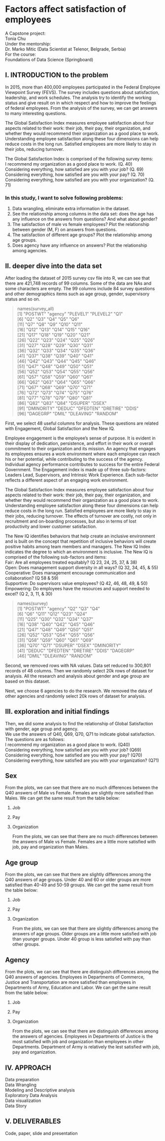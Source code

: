 # Factors affect satisfaction of employees
A Capstone project:  
    Tonia Chu  
Under the mentorship:  
    Dr. Marko Mitic (Data Scientist at Telenor, Belgrade, Serbia)  
For the course:  
Foundations of Data Science (Springboard)  

## I. INTRODUCTION to the problem
In 2015, more than 400,000 employees participated in the Federal Employee Viewpoint Survey (FEVS). The survey includes questions about satisfaction, leadership, and work schedules. The analysis try to identify the working status and give result on in which respect and how to improve the feelings of federal employees. From the analysis of the survey, we can get answers to many interesting questions.  

The Global Satisfaction Index measures employee satisfaction about four aspects related to their work: their job, their pay, their organization, and whether they would recommend their organization as a good place to work. Understanding employee satisfaction along these four dimensions can help reduce costs in the long run. Satisfied employees are more likely to stay in their jobs, reducing turnover.  

The Global Satisfaction Index is comprised of the following survey items:  
I recommend my organization as a good place to work. (Q. 40)  
Considering everything, how satisfied are you with your job? (Q. 69)  
Considering everything, how satisfied are you with your pay? (Q. 70)  
Considering everything, how satisfied are you with your organization? (Q. 71)  
### In this study, I want to solve following problems:
1. Data wrangling, eliminate extra information in the dataset.  
2. See the relationship among columns in the data set: does the age has any influence on the answers from questions? And what about gender?  
3. The satisfaction of male vs female employees? Plot the relationship between gender (M, F) on answers from questions.  
4. The satisfaction of different age groups? Plot the relationship among age groups.  
5. Does agency have any influence on answers? Plot the relationship among agencies.  

## II. deeper dive into the data set    
After loading the dataset of 2015 survey csv file into R, we can see that there are 421,748 records of 99 columns. Some of the data are NAs and some characters are empty.  The 99 columns include 84 survey questions and other demographics items such as age group, gender, supervisory status and so on.   

> names(survey_all)  
 [1] "POSTWT"    "agency"    "PLEVEL1"   "PLEVEL2"   "Q1"       
 [6] "Q2"        "Q3"        "Q4"        "Q5"        "Q6"       
[11] "Q7"        "Q8"        "Q9"        "Q10"       "Q11"      
[16] "Q12"       "Q13"       "Q14"       "Q15"       "Q16"      
[21] "Q17"       "Q18"       "Q19"       "Q20"       "Q21"      
[26] "Q22"       "Q23"       "Q24"       "Q25"       "Q26"      
[31] "Q27"       "Q28"       "Q29"       "Q30"       "Q31"      
[36] "Q32"       "Q33"       "Q34"       "Q35"       "Q36"      
[41] "Q37"       "Q38"       "Q39"       "Q40"       "Q41"      
[46] "Q42"       "Q43"       "Q44"       "Q45"       "Q46"      
[51] "Q47"       "Q48"       "Q49"       "Q50"       "Q51"      
[56] "Q52"       "Q53"       "Q54"       "Q55"       "Q56"      
[61] "Q57"       "Q58"       "Q59"       "Q60"       "Q61"      
[66] "Q62"       "Q63"       "Q64"       "Q65"       "Q66"      
[71] "Q67"       "Q68"       "Q69"       "Q70"       "Q71"      
[76] "Q72"       "Q73"       "Q74"       "Q75"       "Q76"      
[81] "Q77"       "Q78"       "Q79"       "Q80"       "Q81"      
[86] "Q82"       "Q83"       "Q84"       "DSUPER"    "DSEX"     
[91] "DMINORITY" "DEDUC"     "DFEDTEN"   "DRETIRE"   "DDIS"     
[96] "DAGEGRP"   "DMIL"      "DLEAVING"  "RANDOM"  

   First, we select 48 useful columns for analysis. These questions are related with Engagement, Global Satisfaction and the New IQ.   
   
   Employee engagement is the employee’s sense of purpose. It is evident in their display of dedication, persistence, and effort in their work or overall commitment to their organization and its mission. An agency that engages its employees ensures a work environment where each employee can reach his or her potential, while contributing to the success of the agency. Individual agency performance contributes to success for the entire Federal Government. The Engagement index is made up of three sub-factors: Leaders Lead, Supervisors, and Intrinsic Work Experience. Each sub-factor reflects a different aspect of an engaging work environment.  
   
   The Global Satisfaction Index measures employee satisfaction about four aspects related to their work: their job, their pay, their organization, and whether they would recommend their organization as a good place to work. Understanding employee satisfaction along these four dimensions can help reduce costs in the long run. Satisfied employees are more likely to stay in their jobs, reducing turnover. The effects of turnover are costly, not only in recruitment and on-boarding processes, but also in terms of lost productivity and lower customer satisfaction.  
   
   The New IQ identifies behaviors that help create an inclusive environment and is built on the concept that repetition of inclusive behaviors will create positive habits among team members and managers. The New IQ Index indicates the degree to which an environment is inclusive. The New IQ is comprised of the following sub-factors and items:      
Fair: Are all employees treated equitably? (Q 23, 24, 25, 37, & 38)  
Open: Does management support diversity in all ways? (Q 32, 34, 45, & 55)  
Cooperative: Does management encourage communication and collaboration? (Q 58 & 59)  
Supportive: Do supervisors value employees? (Q 42, 46, 48, 49, & 50)  
Empowering: Do employees have the resources and support needed to excel? (Q 2, 3, 11, & 30)  

> names(survey)  
 [1] "POSTWT"    "agency"    "Q2"        "Q3"        "Q4"         
 [6] "Q6"        "Q11"       "Q12"       "Q23"       "Q24"        
[11] "Q25"       "Q30"       "Q32"       "Q34"       "Q37"        
[16] "Q38"       "Q40"       "Q42"       "Q45"       "Q46"        
[21] "Q47"       "Q48"       "Q49"       "Q50"       "Q51"       
[26] "Q52"       "Q53"       "Q54"       "Q55"       "Q56"        
[31] "Q58"       "Q59"       "Q60"       "Q61"       "Q69"        
[36] "Q70"       "Q71"       "DSUPER"    "DSEX"      "DMINORITY"  
[41] "DEDUC"     "DFEDTEN"   "DRETIRE"   "DDIS"      "DAGEGRP"    
[46] "DMIL"      "DLEAVING"  "RANDOM"

   Second, we removed rows with NA values. Data set reduced to 300,801 records of 48 columns. Then we randomly select 20k rows of dataset for analysis. All the research and analysis about gender and age group are based on this dataset.  
   
   Next, we choose 6 agencies to do the research. We removed the data of other agencies and randomly select 20k rows of dataset for analysis.   
   
## III. exploration and initial findings
   Then, we did some analysis to find the relationship of Global Satisfaction with gender, age group and agency.   
   We use the answers of Q40, Q69, Q70, Q71 to indicate global satisfaction. The questions are as follows:  
I recommend my organization as a good place to work. (Q40)    
Considering everything, how satisfied are you with your job? (Q69)    
Considering everything, how satisfied are you with your pay? (Q70)    
Considering everything, how satisfied are you with your organization? (Q71)    
## Sex
   From the plots, we can see that there are no much differences between the Q40 answers of Male vs Female. Females are slightly more satisfied than Males. We can get the same result from the table below:

1) Job  

	 	
2) Pay  

		
3) Organization   
	
   From the plots, we can see that there are no much differences between the answers of Male vs Female. Females are a little more satisfied with job, pay and organization than Males.  
## Age group
   From the plots, we can see that there are slightly differences among the Q40 answers of age groups. Under 40 and 60 or older groups are more satisfied than 40-49 and 50-59 groups. We can get the same result from the table below:  

1) Job  

		
2) Pay  

		
3) Organization   
				
   From the plots, we can see that there are slightly differences among the answers of age groups. Older groups are a little more satisfied with job than younger groups. Under 40 group is less  satisfied with pay than other groups.  
## Agency  
   From the plots, we can see that there are distinguish differences among the Q40 answers of agencies. Employees in Departments of Commerce, Justice and Transportation are more satisfied than employees in Departments of Army, Education and Labor. We can get the same result from the table below:  

1) Job  

		
2) Pay  

		
3) Organization   

   From the plots, we can see that there are distinguish differences among the answers of agencies. Employees in Departments of Justice is the most satisfied with job and organization than employees in other Departments. Department of Army is relatively the lest satisfied with job, pay and organization.   
   
## IV. APPROACH  
Data preparation  
Data Wrangling  
Modeling and Descriptive analysis  
Exploratory Data Analysis  
Data visualization  
Data Story  

## V. DELIVERABLES  
Code, paper, slide and presentation  
